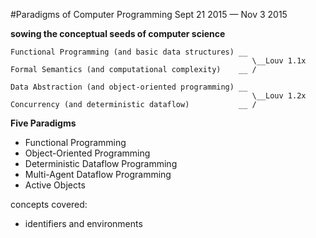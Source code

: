 #Paradigms of Computer Programming
Sept 21 2015 &mdash; Nov 3 2015

**sowing the conceptual seeds of computer science**

```
Functional Programming (and basic data structures) __
                                                      \__Louv 1.1x
Formal Semantics (and computational complexity)    __ /

Data Abstraction (and object-oriented programming) __
                                                      \__Louv 1.2x
Concurrency (and deterministic dataflow)           __ /
```

**Five Paradigms**
+ Functional Programming
+ Object-Oriented Programming
+ Deterministic Dataflow Programming
+ Multi-Agent Dataflow Programming
+ Active Objects

concepts covered:
+ identifiers and environments
